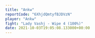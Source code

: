 ```yaml
---
title: "Ankw"
reportCode: "6XhjdQmtyfBJDVzN"
player: "Ankw"
fight: "Lady Vashj - Wipe 4 (100%)"
date: 2021-10-03T19:05:08.133000+00:00
---
```

